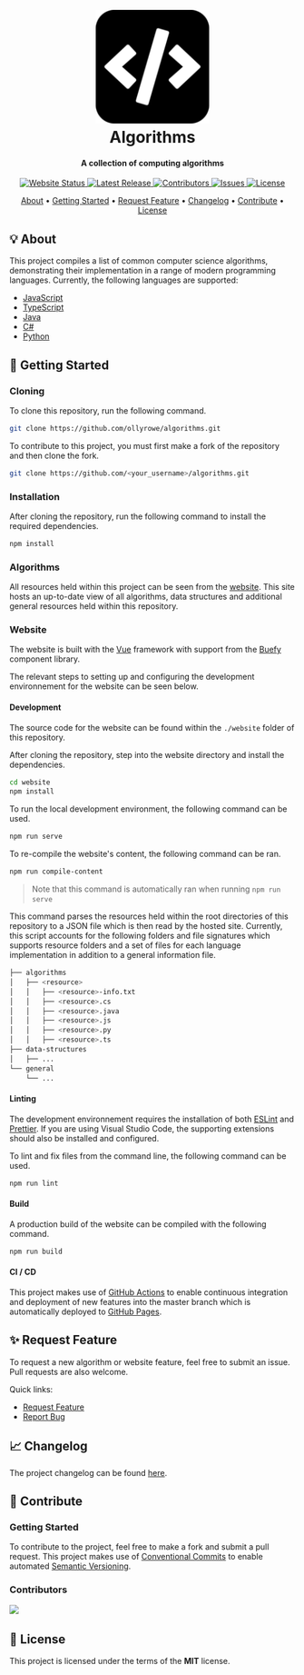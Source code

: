 <h1 align="center">
  <br>
  <a href="https://ollyrowe.github.io/algorithms/"><img src="https://raw.githubusercontent.com/ollyrowe/algorithms/master/website/public/android-chrome-192x192.png" alt="Algorithms" width="200"></a>
  <br>
  Algorithms
  <br>
</h1>

<h4 align="center">A collection of computing algorithms</h4>

<p align="center">
  <a href="https://ollyrowe.github.io/algorithms/">
    <img
      src="https://img.shields.io/website?down_color=%23F50057&down_message=offline&up_color=%2300BFA6&up_message=online&url=https%3A%2F%2Follyrowe.github.io%2Falgorithms%2F"
      alt="Website Status"
    />
  </a>
  <a href="https://github.com/ollyrowe/algorithms/releases">
    <img
      src="https://img.shields.io/github/v/release/ollyrowe/algorithms?color=%2300B0FF"
      alt="Latest Release"
    />
  </a>
    <a href="https://github.com/ollyrowe/algorithms/graphs/contributors">
    <img
      src="https://img.shields.io/github/contributors/ollyrowe/algorithms?color=%2300BFA6"
      alt="Contributors"
    />
  </a>
  <a href="https://github.com/ollyrowe/algorithms/issues">
    <img
      src="https://img.shields.io/github/issues/ollyrowe/algorithms?color=%23F9D726"
      alt="Issues"/>
  </a>
  <a href="https://img.shields.io/github/license/ollyrowe/algorithms.svg">
    <img
      src="https://img.shields.io/github/license/ollyrowe/algorithms.svg"
      alt="License"/>
  </a>
</p>

<p align="center">
  <a href="#-about">About</a> •
  <a href="#-getting-started">Getting Started</a> •
  <a href="#-request-feature">Request Feature</a> •
  <a href="#-changelog">Changelog</a> •
  <a href="#-contribute">Contribute</a> •
  <a href="#-license">License</a>
</p>

## 💡 About

This project compiles a list of common computer science algorithms, demonstrating their implementation in a range of modern programming languages. Currently, the following languages are supported:

- [JavaScript](https://developer.mozilla.org/en-US/docs/Web/JavaScript)
- [TypeScript](https://www.typescriptlang.org/)
- [Java](https://www.java.com/en/)
- [C#](https://docs.microsoft.com/en-us/dotnet/csharp/)
- [Python](https://www.python.org/)

## 🚀 Getting Started

### Cloning

To clone this repository, run the following command.

```bash
git clone https://github.com/ollyrowe/algorithms.git
```

To contribute to this project, you must first make a fork of the repository and then clone the fork.

```bash
git clone https://github.com/<your_username>/algorithms.git
```

### Installation

After cloning the repository, run the following command to install the required dependencies.

```bash
npm install
```

### Algorithms

All resources held within this project can be seen from the [website](https://ollyrowe.github.io/algorithms/). This site hosts an up-to-date view of all algorithms, data structures and additional general resources held within this repository.

### Website

The website is built with the [Vue](https://vuejs.org/) framework with support from the [Buefy](https://buefy.org/) component library.

The relevant steps to setting up and configuring the development environnement for the website can be seen below.

#### Development

The source code for the website can be found within the `./website` folder of this repository.

After cloning the repository, step into the website directory and install the dependencies.

```bash
cd website
npm install
```

To run the local development environment, the following command can be used.

```bash
npm run serve
```

To re-compile the website's content, the following command can be ran.

```bash
npm run compile-content
```

> Note that this command is automatically ran when running `npm run serve`

This command parses the resources held within the root directories of this repository to a JSON file which is then read by the hosted site. Currently, this script accounts for the following folders and file signatures which supports resource folders and a set of files for each language implementation in addition to a general information file.

```bash
├── algorithms
│   ├── <resource>
│   │   ├── <resource>-info.txt
│   │   ├── <resource>.cs
│   │   ├── <resource>.java
│   │   ├── <resource>.js
│   │   ├── <resource>.py
│   │   ├── <resource>.ts
├── data-structures
│   ├── ...
└── general
    └── ...
```

#### Linting

The development environnement requires the installation of both [ESLint](https://eslint.org/) and [Prettier](https://prettier.io/). If you are using Visual Studio Code, the supporting extensions should also be installed and configured.

To lint and fix files from the command line, the following command can be used.

```bash
npm run lint
```

#### Build

A production build of the website can be compiled with the following command.

```bash
npm run build
```

#### CI / CD

This project makes use of [GitHub Actions](https://github.com/features/actions) to enable continuous integration and deployment of new features into the master branch which is automatically deployed to [GitHub Pages](https://pages.github.com/).

## ✨ Request Feature

To request a new algorithm or website feature, feel free to submit an issue. Pull requests are also welcome.

Quick links:

- [Request Feature](https://github.com/ollyrowe/algorithms/issues/new?labels=enhancement)
- [Report Bug](https://github.com/ollyrowe/algorithms/issues/new?labels=bug)

## 📈 Changelog

The project changelog can be found [here](https://github.com/ollyrowe/algorithms/blob/master/CHANGELOG.md).

## 💬 Contribute

### Getting Started

To contribute to the project, feel free to make a fork and submit a pull request. This project makes use of [Conventional Commits](https://www.conventionalcommits.org/en/v1.0.0/) to enable automated [Semantic Versioning](https://semver.org/).

### Contributors

<a href = "https://github.com/ollyrowe/algorithms/graphs/contributors">
  <img src = "https://contrib.rocks/image?repo=ollyrowe/algorithms"/>
</a>

## 🧾 License

This project is licensed under the terms of the **MIT** license.
